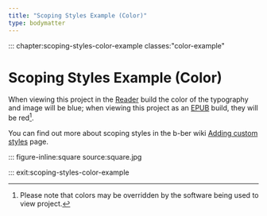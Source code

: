 ```yaml
---
title: "Scoping Styles Example (Color)"
type: bodymatter
---
```


::: chapter:scoping-styles-color-example classes:"color-example"

# Scoping Styles Example (Color)

When viewing this project in the [Reader](https://github.com/triplecanopy/b-ber/wiki/Output-formats#reader) build the color of the typography and image will be blue; when viewing this project as an [EPUB](https://github.com/triplecanopy/b-ber/wiki/Output-formats#epub) build, they will be red[^1].

You can find out more about scoping styles in the b-ber wiki [Adding custom styles](https://github.com/triplecanopy/b-ber/wiki/Adding-Custom-Styles) page.

::: figure-inline:square source:square.jpg

[^1]: Please note that  colors may be overridden by the software being used to view project.

::: exit:scoping-styles-color-example
